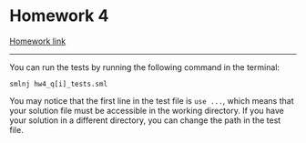 # Homework 4

[Homework link](https://docs.google.com/document/d/1t2PkQlTUEOHOjd6E27zT8WvviIO6DxUTaWtXuAKQymw/edit?usp=sharing)

---

You can run the tests by running the following command in the terminal:

```
smlnj hw4_q[i]_tests.sml
```

You may notice that the first line in the test file is `use ...`, which means that your solution file must be accessible in the working directory. If you have your solution in a different directory, you can change the path in the test file.